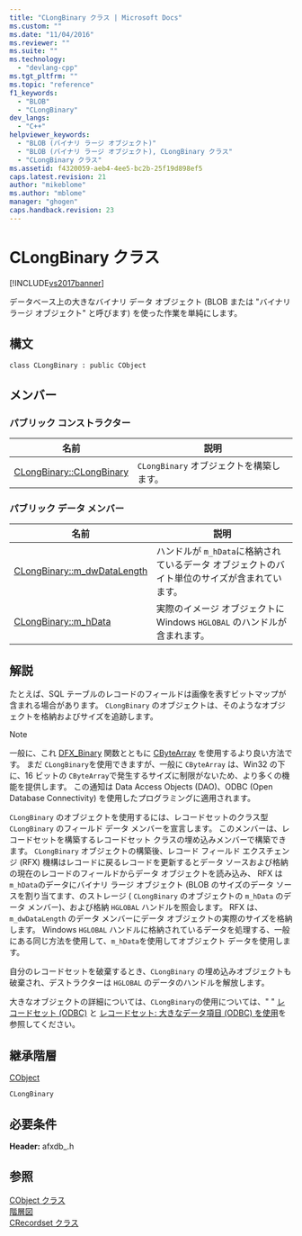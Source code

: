 ```yaml
---
title: "CLongBinary クラス | Microsoft Docs"
ms.custom: ""
ms.date: "11/04/2016"
ms.reviewer: ""
ms.suite: ""
ms.technology: 
  - "devlang-cpp"
ms.tgt_pltfrm: ""
ms.topic: "reference"
f1_keywords: 
  - "BLOB"
  - "CLongBinary"
dev_langs: 
  - "C++"
helpviewer_keywords: 
  - "BLOB (バイナリ ラージ オブジェクト)"
  - "BLOB (バイナリ ラージ オブジェクト), CLongBinary クラス"
  - "CLongBinary クラス"
ms.assetid: f4320059-aeb4-4ee5-bc2b-25f19d898ef5
caps.latest.revision: 21
author: "mikeblome"
ms.author: "mblome"
manager: "ghogen"
caps.handback.revision: 23
---
```

# CLongBinary クラス
[!INCLUDE[vs2017banner](../../assembler/inline/includes/vs2017banner.md)]

データベース上の大きなバイナリ データ オブジェクト \(BLOB または "バイナリ ラージ オブジェクト" と呼びます\) を使った作業を単純にします。  
  
## 構文  
  
```  
class CLongBinary : public CObject  
```  
  
## メンバー  
  
### パブリック コンストラクター  
  
|名前|説明|  
|--------|--------|  
|[CLongBinary::CLongBinary ](../Topic/CLongBinary::CLongBinary.md)|`CLongBinary` オブジェクトを構築します。|  
  
### パブリック データ メンバー  
  
|名前|説明|  
|--------|--------|  
|[CLongBinary::m\_dwDataLength](../Topic/CLongBinary::m_dwDataLength.md)|ハンドルが `m_hData`に格納されているデータ オブジェクトのバイト単位のサイズが含まれています。|  
|[CLongBinary::m\_hData ](../Topic/CLongBinary::m_hData.md)|実際のイメージ オブジェクトに Windows `HGLOBAL` のハンドルが含まれます。|  
  
## 解説  
 たとえば、SQL テーブルのレコードのフィールドは画像を表すビットマップが含まれる場合があります。  `CLongBinary` のオブジェクトは、そのようなオブジェクトを格納およびサイズを追跡します。  
  
> [!NOTE]
>  一般に、これ [DFX\_Binary](../Topic/DFX_Binary.md) 関数とともに [CByteArray](../../mfc/reference/cbytearray-class.md) を使用するより良い方法です。  まだ `CLongBinary`を使用できますが、一般に `CByteArray` は、Win32 の下に、16 ビットの `CByteArray`で発生するサイズに制限がないため、より多くの機能を提供します。  この通知は Data Access Objects \(DAO\)、ODBC \(Open Database Connectivity\) を使用したプログラミングに適用されます。  
  
 `CLongBinary` のオブジェクトを使用するには、レコードセットのクラス型 `CLongBinary` のフィールド データ メンバーを宣言します。  このメンバーは、レコードセットを構築するレコードセット クラスの埋め込みメンバーで構築できます。  `CLongBinary` オブジェクトの構築後、レコード フィールド エクスチェンジ \(RFX\) 機構はレコードに戻るレコードを更新するとデータ ソースおよび格納の現在のレコードのフィールドからデータ オブジェクトを読み込み、  RFX は `m_hData`のデータにバイナリ ラージ オブジェクト \(BLOB のサイズのデータ ソースを割り当てます、のストレージ \( `CLongBinary` のオブジェクトの `m_hData` のデータ メンバー\)、および格納 `HGLOBAL` ハンドルを照会します。  RFX は、`m_dwDataLength` のデータ メンバーにデータ オブジェクトの実際のサイズを格納します。  Windows `HGLOBAL` ハンドルに格納されているデータを処理する、一般にある同じ方法を使用して、`m_hData`を使用してオブジェクト データを使用します。  
  
 自分のレコードセットを破棄するとき、`CLongBinary` の埋め込みオブジェクトも破棄され、デストラクターは `HGLOBAL` のデータのハンドルを解放します。  
  
 大きなオブジェクトの詳細については、`CLongBinary`の使用については、" " [レコードセット \(ODBC\)](../../data/odbc/recordset-odbc.md) と [レコードセット: 大きなデータ項目 \(ODBC\) を使用](../../data/odbc/recordset-working-with-large-data-items-odbc.md)を参照してください。  
  
## 継承階層  
 [CObject](../Topic/CObject%20Class.md)  
  
 `CLongBinary`  
  
## 必要条件  
 **Header:** afxdb\_.h  
  
## 参照  
 [CObject クラス](../Topic/CObject%20Class.md)   
 [階層図](../../mfc/hierarchy-chart.md)   
 [CRecordset クラス](../Topic/CRecordset%20Class.md)